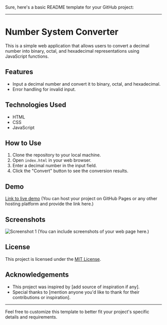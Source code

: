Sure, here's a basic README template for your GitHub project:

---

# Number System Converter

This is a simple web application that allows users to convert a decimal number into binary, octal, and hexadecimal representations using JavaScript functions.

## Features

- Input a decimal number and convert it to binary, octal, and hexadecimal.
- Error handling for invalid input.

## Technologies Used

- HTML
- CSS
- JavaScript

## How to Use

1. Clone the repository to your local machine.
2. Open `index.html` in your web browser.
3. Enter a decimal number in the input field.
4. Click the "Convert" button to see the conversion results.

## Demo

[Link to live demo](#) (You can host your project on GitHub Pages or any other hosting platform and provide the link here.)

## Screenshots

![Screenshot 1](screenshots/screenshot1.png)
(You can include screenshots of your web page here.)

## License

This project is licensed under the [MIT License](LICENSE).

## Acknowledgements

- This project was inspired by [add source of inspiration if any].
- Special thanks to [mention anyone you'd like to thank for their contributions or inspiration].

---

Feel free to customize this template to better fit your project's specific details and requirements.
